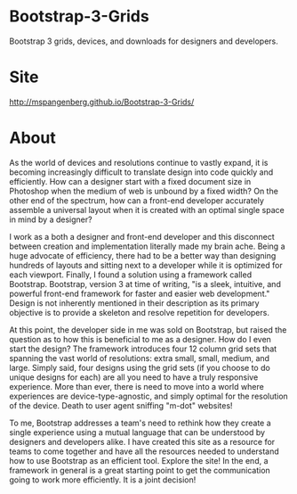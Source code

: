 Bootstrap-3-Grids
=================

Bootstrap 3 grids, devices, and downloads for designers and developers. 

Site
====

http://mspangenberg.github.io/Bootstrap-3-Grids/

About
=====

As the world of devices and resolutions continue to vastly expand, it is becoming increasingly difficult to translate design into code quickly and efficiently. How can a designer start with a fixed document size in Photoshop when the medium of web is unbound by a fixed width? On the other end of the spectrum, how can a front-end developer accurately assemble a universal layout when it is created with an optimal single space in mind by a designer?

I work as a both a designer and front-end developer and this disconnect between creation and implementation literally made my brain ache. Being a huge advocate of efficiency, there had to be a better way than designing hundreds of layouts and sitting next to a developer while it is optimized for each viewport. Finally, I found a solution using a framework called Bootstrap. Bootstrap, version 3 at time of writing, "is a sleek, intuitive, and powerful front-end framework for faster and easier web development." Design is not inherently mentioned in their description as its primary objective is to provide a skeleton and resolve repetition for developers. 

At this point, the developer side in me was sold on Bootstrap, but raised the question as to how this is beneficial to me as a designer. How do I even start the design? The framework introduces four 12 column grid sets that spanning the vast world of resolutions: extra small, small, medium, and large. Simply said, four designs using the grid sets (if you choose to do unique designs for each) are all you need to have a truly responsive experience. More than ever, there is need to move into a world where experiences are device-type-agnostic, and simply optimal for the resolution of the device. Death to user agent sniffing "m-dot" websites! 

To me, Bootstrap addresses a team's need to rethink how they create a single experience using a mutual language that can be understood by designers and developers alike. I have created this site as a resource for teams to come together and have all the resources needed to understand how to use Bootstrap as an efficient tool. Explore the site! In the end, a framework in general is a great starting point to get the communication going to work more efficiently. It is a joint decision! 
